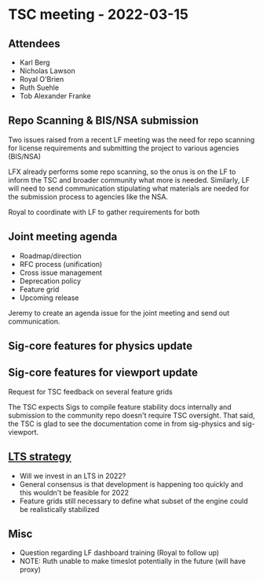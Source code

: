 # TSC meeting - 2022-03-15

## Attendees

* Karl Berg
* Nicholas Lawson
* Royal O'Brien
* Ruth Suehle
* Tob Alexander Franke

## Repo Scanning & BIS/NSA submission

Two issues raised from a recent LF meeting was the need for repo scanning for license requirements and submitting the project to various agencies (BIS/NSA)

LFX already performs some repo scanning, so the onus is on the LF to inform the TSC and broader community what more is needed. Similarly, LF will need to send communication stipulating what materials are needed for the submission process to agencies like the NSA.

Royal to coordinate with LF to gather requirements for both

## Joint meeting agenda

- Roadmap/direction
- RFC process (unification)
- Cross issue management
- Deprecation policy
- Feature grid
- Upcoming release

Jeremy to create an agenda issue for the joint meeting and send out communication.

## Sig-core features for physics update
## Sig-core features for viewport update

Request for TSC feedback on several feature grids

The TSC expects Sigs to compile feature stability docs internally and submission to the community repo doesn't require TSC oversight.
That said, the TSC is glad to see the documentation come in from sig-physics and sig-viewport.

## [LTS strategy](https://github.com/o3de/tsc/issues/21#issuecomment-1068057377)

- Will we invest in an LTS in 2022?
- General consensus is that development is happening too quickly and this wouldn't be feasible for 2022
- Feature grids still necessary to define what subset of the engine could be realistically stabilized

## Misc

- Question regarding LF dashboard training (Royal to follow up)
- NOTE: Ruth unable to make timeslot potentially in the future (will have proxy)